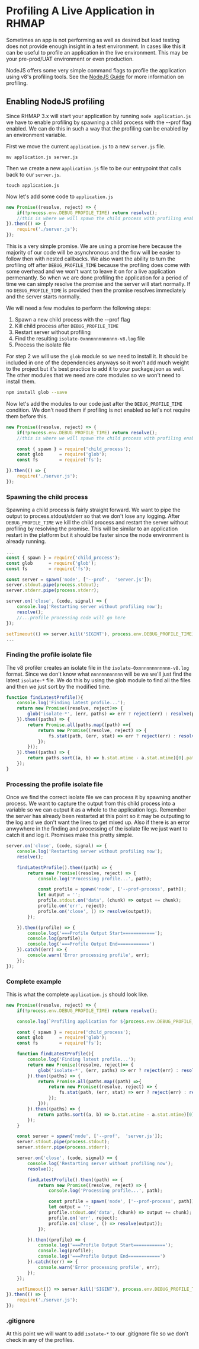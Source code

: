 # Profiling A Live Application in RHMAP

Sometimes an app is not performing as well as desired but load testing does not provide enough insight in a test environment. In cases like this it can be useful to profile an application in the live environment. This may be your pre-prod/UAT environment or even production.

NodeJS offers some very simple command flags to profile the application using v8's profiling tools. See the [NodeJS Guide](https://nodejs.org/en/docs/guides/simple-profiling/) for more information on profiling.

## Enabling NodeJS profiling

Since RHMAP 3.x will start your application by running `node application.js` we have to enable profiling by spawning a child process with the --prof flag enabled. We can do this in such a way that the profiling can be enabled by an environment variable.

First we move the current `application.js` to a new `server.js` file.

```shell
mv application.js server.js
```

Then we create a new `application.js` file to be our entrypoint that calls back to our `server.js`.

```shell
touch application.js
```

Now let's add some code to `application.js`

```js
new Promise((resolve, reject) => {
    if(!process.env.DEBUG_PROFILE_TIME) return resolve();
    //this is where we will spawn the child process with profiling enabled
}).then(() => {
    require('./server.js');
});
```

This is a very simple promise. We are using a promise here because the majority of our code will be asynchronous and the flow will be easier to follow then with nested callbacks. We also want the ability to turn the profiling off after `DEBUG_PROFILE_TIME` because the profiling does come with some overhead and we won't want to leave it on for a live application permenantly. So when we are done profiling the application for a period of time we can simply resolve the promise and the server will start normally. If no `DEBUG_PROFILE_TIME` is provided then the promise resolves immediately and the server starts normally.

We will need a few modules to perform the following steps:

1. Spawn a new child process with the --prof flag
1. Kill child process after `DEBUG_PROFILE_TIME`
1. Restart server without profiling
1. Find the resulting `isolate-0xnnnnnnnnnnnn-v8.log` file
1. Process the isolate file

For step 2 we will use the `glob` module so we need to install it. It should be included in one of the dependencies anyways so it won't add much weight to the project but it's best practice to add it to your package.json as well. The other modules that we need are core modules so we won't need to install them.

```bash
npm install glob --save
```

Now let's add the modules to our code just after the `DEBUG_PROFILE_TIME` condition. We don't need them if profiling is not enabled so let's not require them before this.

```js
new Promise((resolve, reject) => {
    if(!process.env.DEBUG_PROFILE_TIME) return resolve();
    //this is where we will spawn the child process with profiling enabled

    const { spawn } = require('child_process');
    const glob      = require('glob');
    const fs        = require('fs');

}).then(() => {
    require('./server.js');
});
```

### Spawning the child process

Spawning a child process is fairly straight forward. We want to pipe the output to process.stdout/stderr so that we don't lose any logging. After `DEBUG_PROFILE_TIME` we kill the child process and restart the server without profiling by resolving the promise. This will be similar to an application restart in the platform but it should be faster since the node environment is already running.

```js
...
const { spawn } = require('child_process');
const glob      = require('glob');
const fs        = require('fs');

const server = spawn('node', ['--prof',  'server.js']);
server.stdout.pipe(process.stdout);
server.stderr.pipe(process.stderr);

server.on('close', (code, signal) => {
    console.log('Restarting server without profiling now');
    resolve();
    //...profile processing code will go here
});

setTimeout(() => server.kill('SIGINT'), process.env.DEBUG_PROFILE_TIME);
...
```

### Finding the profile isolate file

The v8 profiler creates an isolate file in the `isolate-0xnnnnnnnnnnnn-v8.log` format. Since we don't know what `nnnnnnnnnnnn` will be we we'll just find the latest `isolate-*` file. We do this by using the glob module to find all the files and then we just sort by the modified time.

```js
function findLatestProfile(){
    console.log('Finding latest profile...');
    return new Promise((resolve, reject)=> {
        glob('isolate-*', (err, paths) => err ? reject(err) : resolve(paths));
    }).then((paths) => {
        return Promise.all(paths.map((path) =>{
            return new Promise((resolve, reject) => {
                fs.stat(path, (err, stat) => err ? reject(err) : resolve({ path, stat }));
            });
        }));
    }).then((paths) => {
        return paths.sort((a, b) => b.stat.mtime - a.stat.mtime)[0].path;
    });
}
```

### Processing the profile isolate file

Once we find the correct isolate file we can process it by spawning another process. We want to capture the output from this child process into a variable so we can output it as a whole to the application logs. Remember the server has already been restarted at this point so it may be outputing to the log and we don't want the lines to get mixed up. Also if there is an error anwywhere in the finding and processing of the isolate file we just want to catch it and log it. Promises make this pretty simple.

```js
server.on('close', (code, signal) => {
    console.log('Restarting server without profiling now');
    resolve();

    findLatestProfile().then((path) => {
        return new Promise((resolve, reject) => {
            console.log('Processing profile...', path);

            const profile = spawn('node', ['--prof-process', path]);
            let output = '';
            profile.stdout.on('data', (chunk) => output += chunk);
            profile.on('err', reject);
            profile.on('close', () => resolve(output));
        });

    }).then((profile) => {
        console.log('===Profile Output Start============');
        console.log(profile);
        console.log('===Profile Output End============')
    }).catch((err) => {
        console.warn('Error processing profile', err);
    });
});
```

### Complete example

This is what the complete `application.js` should look like.

```js
new Promise((resolve, reject) => {
    if(!process.env.DEBUG_PROFILE_TIME) return resolve();

    console.log(`Profiling application for ${process.env.DEBUG_PROFILE_TIME} ms...`);

    const { spawn } = require('child_process');
    const glob      = require('glob');
    const fs        = require('fs');

    function findLatestProfile(){
        console.log('Finding latest profile...');
        return new Promise((resolve, reject)=> {
            glob('isolate-*', (err, paths) => err ? reject(err) : resolve(paths));
        }).then((paths) => {
            return Promise.all(paths.map((path) =>{
                return new Promise((resolve, reject) => {
                    fs.stat(path, (err, stat) => err ? reject(err) : resolve({ path, stat }));
                });
            }));
        }).then((paths) => {
            return paths.sort((a, b) => b.stat.mtime - a.stat.mtime)[0].path;
        });
    }

    const server = spawn('node', ['--prof',  'server.js']);
    server.stdout.pipe(process.stdout);
    server.stderr.pipe(process.stderr);

    server.on('close', (code, signal) => {
        console.log('Restarting server without profiling now');
        resolve();

        findLatestProfile().then((path) => {
            return new Promise((resolve, reject) => {
                console.log('Processing profile...', path);

                const profile = spawn('node', ['--prof-process', path]);
                let output = '';
                profile.stdout.on('data', (chunk) => output += chunk);
                profile.on('err', reject);
                profile.on('close', () => resolve(output));
            });

        }).then((profile) => {
            console.log('===Profile Output Start============');
            console.log(profile);
            console.log('===Profile Output End============')
        }).catch((err) => {
            console.warn('Error processing profile', err);
        });
    });

    setTimeout(() => server.kill('SIGINT'), process.env.DEBUG_PROFILE_TIME);
}).then(() => {
    require('./server.js');
});
```

### .gitignore

At this point we will want to add `isolate-*` to our .gitignore file so we don't check in any of the profiles.